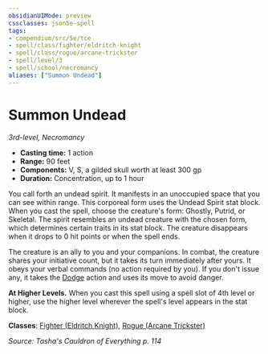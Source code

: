 ```yaml
---
obsidianUIMode: preview
cssclasses: json5e-spell
tags:
- compendium/src/5e/tce
- spell/class/fighter/eldritch-knight
- spell/class/rogue/arcane-trickster
- spell/level/3
- spell/school/necromancy
aliases: ["Summon Undead"]
---
```

# Summon Undead
*3rd-level, Necromancy*  

- **Casting time:** 1 action
- **Range:** 90 feet
- **Components:** V, S, a gilded skull worth at least 300 gp
- **Duration:** Concentration, up to 1 hour

You call forth an undead spirit. It manifests in an unoccupied space that you can see within range. This corporeal form uses the Undead Spirit stat block. When you cast the spell, choose the creature's form: Ghostly, Putrid, or Skeletal. The spirit resembles an undead creature with the chosen form, which determines certain traits in its stat block. The creature disappears when it drops to 0 hit points or when the spell ends.

The creature is an ally to you and your companions. In combat, the creature shares your initiative count, but it takes its turn immediately after yours. It obeys your verbal commands (no action required by you). If you don't issue any, it takes the [Dodge](_actions.md#Dodge) action and uses its move to avoid danger.

**At Higher Levels.** When you cast this spell using a spell slot of 4th level or higher, use the higher level wherever the spell's level appears in the stat block.

**Classes**: [Fighter (Eldritch Knight)](fighter-eldritch-knight.md), [Rogue (Arcane Trickster)](rogue-arcane-trickster.md)

*Source: Tasha's Cauldron of Everything p. 114*